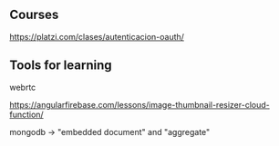 ## Courses

https://platzi.com/clases/autenticacion-oauth/

## Tools for learning

webrtc

https://angularfirebase.com/lessons/image-thumbnail-resizer-cloud-function/

mongodb -> "embedded document" and "aggregate"
